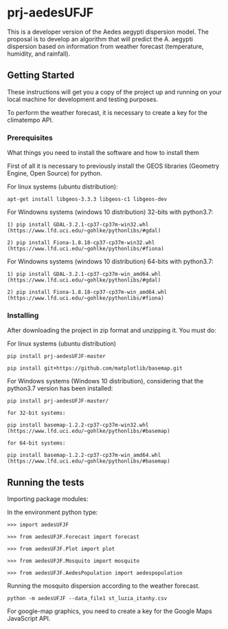 # prj-aedesUFJF

This is a developer version of the Aedes aegypti dispersion model. The proposal is to develop an algorithm that will predict the
A. aegypti dispersion based on information from weather forecast (temperature, humidity, and rainfall).

## Getting Started

These instructions will get you a copy of the project up and running on your local machine for development and testing purposes.


To perform the weather forecast, it is necessary to create a key for the climatempo API.

### Prerequisites

What things you need to install the software and how to install them

First of all it is necessary to previously install the GEOS libraries (Geometry Engine, Open Source) for python.

For linux systems (ubuntu distribution):

```
apt-get install libgeos-3.3.3 libgeos-c1 libgeos-dev
```

For Windowns systems (windows 10 distribution) 32-bits with python3.7:

```
1) pip install GDAL-3.2.1-cp37-cp37m-win32.whl (https://www.lfd.uci.edu/~gohlke/pythonlibs/#gdal)

2) pip install Fiona-1.8.18-cp37-cp37m-win32.whl (https://www.lfd.uci.edu/~gohlke/pythonlibs/#fiona)
```

For Windowns systems (windows 10 distribution) 64-bits with python3.7:

```
1) pip install GDAL-3.2.1-cp37-cp37m-win_amd64.whl (https://www.lfd.uci.edu/~gohlke/pythonlibs/#gdal)

2) pip install Fiona-1.8.18-cp37-cp37m-win_amd64.whl (https://www.lfd.uci.edu/~gohlke/pythonlibs/#fiona)
```


### Installing

After downloading the project in zip format and unzipping it. You must do:

For linux systems (ubuntu distribution)

```
pip install prj-aedesUFJF-master

pip install git+https://github.com/matplotlib/basemap.git
```

For Windows systems (Windows 10 distribution), considering that the python3.7 version has been installed:

```
pip install prj-aedesUFJF-master/

for 32-bit systems:

pip install basemap-1.2.2-cp37-cp37m-win32.whl (https://www.lfd.uci.edu/~gohlke/pythonlibs/#basemap)

for 64-bit systems:

pip install basemap-1.2.2-cp37-cp37m-win_amd64.whl (https://www.lfd.uci.edu/~gohlke/pythonlibs/#basemap)
```

## Running the tests

Importing package modules:

In the environment python type:

```
>>> import aedesUFJF

>>> from aedesUFJF.Forecast import forecast

>>> from aedesUFJF.Plot import plot

>>> from aedesUFJF.Mosquito import mosquito

>>> from aedesUFJF.AedesPopulation import aedespopulation

```

Running the mosquito dispersion according to the weather forecast.

```
python -m aedesUFJF --data_file1 st_luzia_itanhy.csv
```

For google-map graphics, you need to create a key for the Google Maps JavaScript API.

